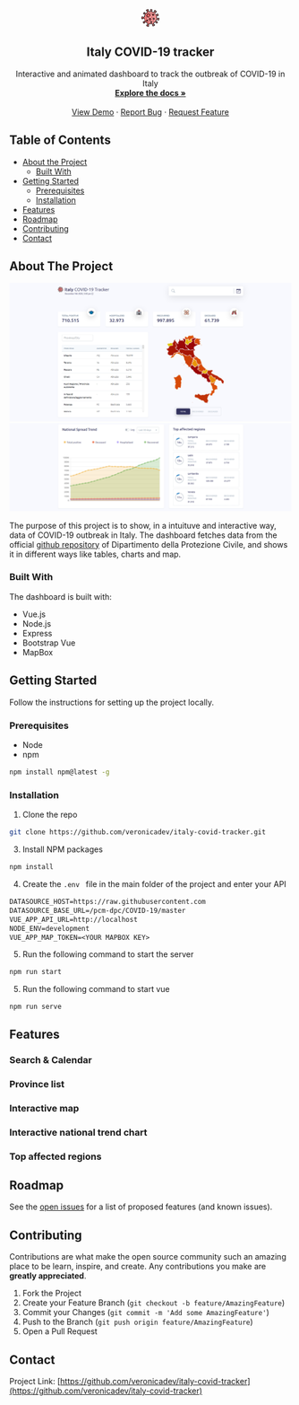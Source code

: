 <p align="center">
<img src="https://raw.githubusercontent.com/veronicadev/italy-covid-tracker/master/public/favicon.png" alt="Logo">
</p>
<h2 align="center"> Italy COVID-19 tracker</h2>
  <p align="center">
    Interactive and animated dashboard to track the outbreak of COVID-19 in Italy
    <br />
    <a href="https://github.com/veronicadev/italy-covid-tracker"><strong>Explore the docs »</strong></a>
    <br />
    <br />
    <a href="https://test-covid-tracker.herokuapp.com/" target="_blank">View Demo</a>
    ·
    <a href="https://github.com/veronicadev/italy-covid-tracker/issues">Report Bug</a>
    ·
    <a href="https://github.com/veronicadev/italy-covid-tracker/issues">Request Feature</a>
  </p>


<!-- TABLE OF CONTENTS -->
## Table of Contents

* [About the Project](#about-the-project)
  * [Built With](#built-with)
* [Getting Started](#getting-started)
  * [Prerequisites](#prerequisites)
  * [Installation](#installation)
* [Features](#features)
* [Roadmap](#roadmap)
* [Contributing](#contributing)
* [Contact](#contact)

 
## About The Project

![Italy covid-19 tracker](public/dashboard_screenshot.png) 
![Italy covid-19 tracker](public/dashboard_screenshot_2.png)

The purpose of this project is to show, in a intuituve and interactive way, data of COVID-19 outbreak in Italy. The dashboard fetches data from the official <a target="_blank" href="https://github.com/pcm-dpc/COVID-19">github repository</a> of Dipartimento della Protezione Civile, and shows it in different ways like tables, charts and map.


### Built With
The dashboard is built with:
* Vue.js
* Node.js
* Express
* Bootstrap Vue
* MapBox



## Getting Started

Follow the instructions for setting up the project locally.

### Prerequisites

* Node
* npm
```sh
npm install npm@latest -g
```

### Installation

1. Clone the repo
```sh
git clone https://github.com/veronicadev/italy-covid-tracker.git
```
3. Install NPM packages
```sh
npm install
```
4. Create the ```.env ``` file in the main folder of the project and enter your API
```.env
DATASOURCE_HOST=https://raw.githubusercontent.com
DATASOURCE_BASE_URL=/pcm-dpc/COVID-19/master
VUE_APP_API_URL=http://localhost
NODE_ENV=development
VUE_APP_MAP_TOKEN=<YOUR MAPBOX KEY>
```
5. Run the following command to start the server
```sh
npm run start
```
5. Run the following command to start vue
```sh
npm run serve
```

## Features

### Search & Calendar

### Province list

### Interactive map

### Interactive national trend chart

### Top affected regions

## Roadmap

See the [open issues](https://github.com/veronicadev/italy-covid-tracker/issues) for a list of proposed features (and known issues).



## Contributing

Contributions are what make the open source community such an amazing place to be learn, inspire, and create. Any contributions you make are **greatly appreciated**.

1. Fork the Project
2. Create your Feature Branch (`git checkout -b feature/AmazingFeature`)
3. Commit your Changes (`git commit -m 'Add some AmazingFeature'`)
4. Push to the Branch (`git push origin feature/AmazingFeature`)
5. Open a Pull Request


## Contact

Project Link: [https://github.com/veronicadev/italy-covid-tracker](https://github.com/veronicadev/italy-covid-tracker)
